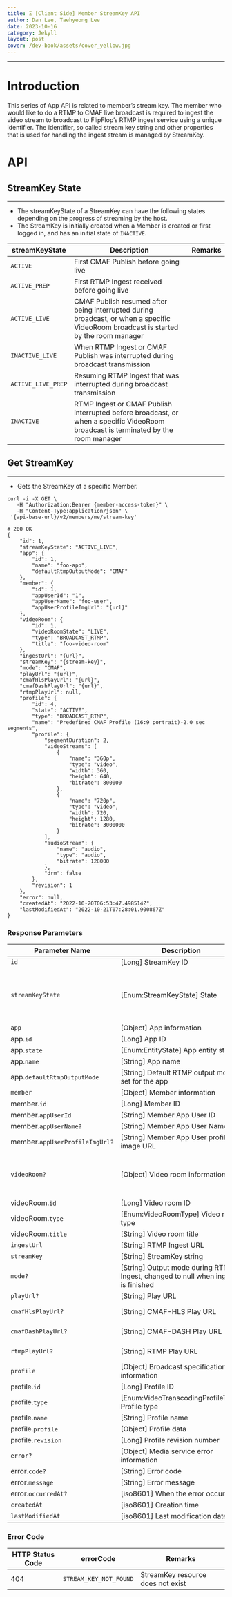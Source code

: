 ```yaml
---
title: Ξ [Client Side] Member StreamKey API
author: Dan Lee, Taehyeong Lee
date: 2023-10-16
category: Jekyll
layout: post
cover: /dev-book/assets/cover_yellow.jpg
---
```


-------------
# Introduction

This series of App API is related to member’s stream key. The member who would like to do a RTMP to CMAF live broadcast is required to ingest the video stream to broadcast to FlipFlop’s RTMP ingest service using a unique identifier. The identifier, so called stream key string and other properties that is used for handling the ingest stream is managed by StreamKey.

# API

<a name="StreamKey-State"></a>
## StreamKey State

---

  * The streamKeyState of a StreamKey can have the following states depending on the progress of streaming by the host.
  * The StreamKey is initially created when a Member is created or first logged in, and has an initial state of `INACTIVE`.

| streamKeyState | Description | Remarks |
| --- | --- | --- |
| `ACTIVE` | First CMAF Publish before going live | |
| `ACTIVE_PREP` | First RTMP Ingest received before going live | |
| `ACTIVE_LIVE` | CMAF Publish resumed after being interrupted during broadcast, or when a specific VideoRoom broadcast is started by the room manager | |
| `INACTIVE_LIVE` | When RTMP Ingest or CMAF Publish was interrupted during broadcast transmission | |
| `ACTIVE_LIVE_PREP` | Resuming RTMP Ingest that was interrupted during broadcast transmission | |
| `INACTIVE` | RTMP Ingest or CMAF Publish interrupted before broadcast, or when a specific VideoRoom broadcast is terminated by the room manager | |

<a name="Get-StreamKey"></a>
## Get StreamKey

---

  * Gets the StreamKey of a specific Member.
  
```
curl -i -X GET \
   -H "Authorization:Bearer {member-access-token}" \
   -H "Content-Type:application/json" \
 '{api-base-url}/v2/members/me/stream-key'

# 200 OK
{
    "id": 1,
    "streamKeyState": "ACTIVE_LIVE",
    "app": {
        "id": 1,
        "name": "foo-app",
        "defaultRtmpOutputMode": "CMAF"
    },
    "member": {
        "id": 1,
        "appUserId": "1",
        "appUserName": "foo-user",
        "appUserProfileImgUrl": "{url}"
    },
    "videoRoom": {
        "id": 1,
        "videoRoomState": "LIVE",
        "type": "BROADCAST_RTMP",
        "title": "foo-video-room"
    },
    "ingestUrl": "{url}",
    "streamKey": "{stream-key}",
    "mode": "CMAF",
    "playUrl": "{url}",
    "cmafHlsPlayUrl": "{url}",
    "cmafDashPlayUrl": "{url}",
    "rtmpPlayUrl": null,
    "profile": {
        "id": 4,
        "state": "ACTIVE",
        "type": "BROADCAST_RTMP",
        "name": "Predefined CMAF Profile (16:9 portrait)-2.0 sec segments",
        "profile": {
            "segmentDuration": 2,
            "videoStreams": [
                {
                    "name": "360p",
                    "type": "video",
                    "width": 360,
                    "height": 640,
                    "bitrate": 800000
                },
                {
                    "name": "720p",
                    "type": "video",
                    "width": 720,
                    "height": 1280,
                    "bitrate": 3000000
                }
            ],
            "audioStream": {
                "name": "audio",
                "type": "audio",
                "bitrate": 128000
            },
            "drm": false
        },
        "revision": 1
    },
    "error": null,
    "createdAt": "2022-10-20T06:53:47.498514Z",
    "lastModifiedAt": "2022-10-21T07:28:01.900867Z"
}
```

### Response Parameters

| Parameter Name | Description | Remarks |
| --- | --- | --- |
| `id` | [Long] StreamKey ID | |
| `streamKeyState` | [Enum:StreamKeyState] State | INACTIVE, ACTIVE_PREP, ACTIVE, ACTIVE_LIVE_PREP, ACTIVE_LIVE, INACTIVE_LIVE |
| `app` | [Object] App information | |
| app.`id` | [Long] App ID | |
| app.`state` | [Enum:EntityState] App entity state | ACTIVE, DELETED |
| app.`name` | [String] App name | |
| app.`defaultRtmpOutputMode` | [String] Default RTMP output mode set for the app | `CMAF`, `RTMP`, `RTMP_CMAF` |
| `member` | [Object] Member information | |
| member.`id` | [Long] Member ID | |
| member.`appUserId` | [String] Member App User ID | |
| member.`appUserName?` | [String] Member App User Name | |
| member.`appUserProfileImgUrl?` | [String] Member App User profile image URL | |
| `videoRoom?` | [Object] Video room information | Created when the room starts broadcasting, deleted when the broadcast ends |
| videoRoom.`id` | [Long] Video room ID | |
| videoRoom.`type` | [Enum:VideoRoomType] Video room type | `BROADCAST_RTMP` |
| videoRoom.`title` | [String] Video room title | |
| `ingestUrl` | [String] RTMP Ingest URL | |
| `streamKey` | [String] StreamKey string | |
| `mode?` | [String] Output mode during RTMP Ingest, changed to null when ingest is finished | `CMAF`, `RTMP`, `RTMP_CMAF` |
| `playUrl?` | [String] Play URL | |
| `cmafHlsPlayUrl?` | [String] CMAF-HLS Play URL | Activated if mode = `CMAF` or `RTMP_CMAF` |
| `cmafDashPlayUrl?` | [String] CMAF-DASH Play URL |  Activated if mode = `CMAF` or `RTMP_CMAF` |
| `rtmpPlayUrl?` | [String] RTMP Play URL | Activated if mode = `RTMP`, `RTMP_CMAF` |
| `profile` | [Object] Broadcast specification information | |
| profile.`id` | [Long] Profile ID | |
| profile.`type` | [Enum:VideoTranscodingProfileType] Profile type | `BROADCAST_RTMP` |
| profile.`name` | [String] Profile name | |
| profile.`profile` | [Object] Profile data | |
| profile.`revision` | [Long] Profile revision number | |
| `error?` | [Object] Media service error information | |
| error.`code?` | [String] Error code | |
| error.`message` | [String] Error message | |
| error.`occurredAt?` | [iso8601] When the error occurred | |
| `createdAt` | [iso8601] Creation time | |
| `lastModifiedAt` | [iso8601] Last modification date | |

### Error Code

| HTTP Status Code | errorCode | Remarks |
| --- | --- | --- |
| 404 | `STREAM_KEY_NOT_FOUND` | StreamKey resource does not exist |
